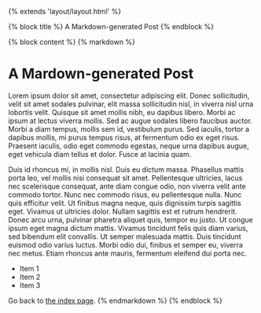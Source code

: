 {% extends 'layout/layout.html' %}

{% block title %}
A Markdown-generated Post
{% endblock %}

{% block content %}
{% markdown %}

# A Mardown-generated Post

Lorem ipsum dolor sit amet, consectetur adipiscing elit. Donec sollicitudin, velit sit amet sodales pulvinar, elit massa sollicitudin nisl, in viverra nisl urna lobortis velit. Quisque sit amet mollis nibh, eu dapibus libero. Morbi ac ipsum at lectus viverra mollis. Sed ac augue sodales libero faucibus auctor. Morbi a diam tempus, mollis sem id, vestibulum purus. Sed iaculis, tortor a dapibus mollis, mi purus tempus risus, at fermentum odio ex eget risus. Praesent iaculis, odio eget commodo egestas, neque urna dapibus augue, eget vehicula diam tellus et dolor. Fusce at lacinia quam.

Duis id rhoncus mi, in mollis nisl. Duis eu dictum massa. Phasellus mattis porta leo, vel mollis nisi consequat sit amet. Pellentesque ultricies, lacus nec scelerisque consequat, ante diam congue odio, non viverra velit ante commodo tortor. Nunc nec commodo risus, eu pellentesque nulla. Nunc quis efficitur velit. Ut finibus magna neque, quis dignissim turpis sagittis eget. Vivamus ut ultricies dolor. Nullam sagittis est et rutrum hendrerit. Donec arcu urna, pulvinar pharetra aliquet quis, tempor eu justo. Ut congue ipsum eget magna dictum mattis. Vivamus tincidunt felis quis diam varius, sed bibendum elit convallis. Ut semper malesuada mattis. Duis tincidunt euismod odio varius luctus. Morbi odio dui, finibus et semper eu, viverra nec metus. Etiam rhoncus ante mauris, fermentum eleifend dui porta nec.

* Item 1
* Item 2
* Item 3

Go back to [the index page](/).
{% endmarkdown %}
{% endblock %}